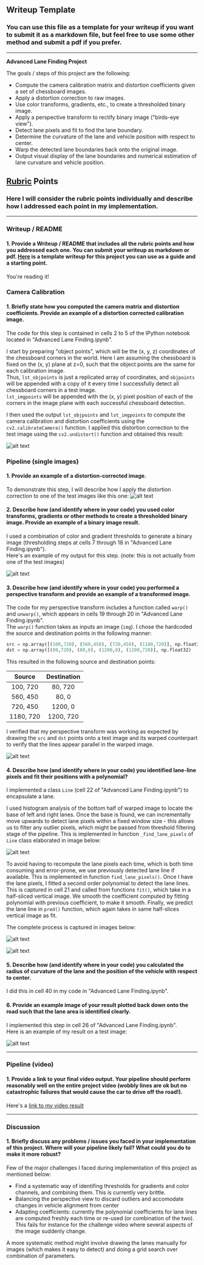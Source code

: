 ## Writeup Template

### You can use this file as a template for your writeup if you want to submit it as a markdown file, but feel free to use some other method and submit a pdf if you prefer.

---

**Advanced Lane Finding Project**

The goals / steps of this project are the following:

* Compute the camera calibration matrix and distortion coefficients given a set of chessboard images.
* Apply a distortion correction to raw images.
* Use color transforms, gradients, etc., to create a thresholded binary image.
* Apply a perspective transform to rectify binary image ("birds-eye view").
* Detect lane pixels and fit to find the lane boundary.
* Determine the curvature of the lane and vehicle position with respect to center.
* Warp the detected lane boundaries back onto the original image.
* Output visual display of the lane boundaries and numerical estimation of lane curvature and vehicle position.

[//]: # (Image References)

[image1]: ./examples/undistort_output.png "Undistorted"
[image2]: ./examples/road_transformed.png "Road Transformed"
[image3]: ./examples/image_thresholds.png "Binary Example"
[image4]: ./examples/warped_straight_lines.png "Warp Example"
[image5]: ./examples/polynomial_fit_window.png "Fit Visual"
[image6]: ./examples/test6.jpg "Test image"
[image7]: ./examples/detected_lanes_persp.png "Output"
[image8]: ./examples/output.png "Output"
[video1]: ./project_video_with_lanes.mp4 "Video"

## [Rubric](https://review.udacity.com/#!/rubrics/571/view) Points

### Here I will consider the rubric points individually and describe how I addressed each point in my implementation.  

---

### Writeup / README

#### 1. Provide a Writeup / README that includes all the rubric points and how you addressed each one.  You can submit your writeup as markdown or pdf.  [Here](https://github.com/udacity/CarND-Advanced-Lane-Lines/blob/master/writeup_template.md) is a template writeup for this project you can use as a guide and a starting point.  

You're reading it!

### Camera Calibration

#### 1. Briefly state how you computed the camera matrix and distortion coefficients. Provide an example of a distortion corrected calibration image.

The code for this step is contained in cells 2 to 5 of the IPython notebook located in "Advanced Lane Finding.ipynb".  

I start by preparing "object points", which will be the (x, y, z) coordinates of the chessboard corners in the world. 
Here I am assuming the chessboard is fixed on the (x, y) plane at z=0, such that the object points are the same for each calibration image.  
Thus, `lst_objpoints` is just a replicated array of coordinates, and `objpoints` will be appended with a copy of it every time I 
successfully detect all chessboard corners in a test image.  
`lst_imgpoints` will be appended with the (x, y) pixel position of each of the corners in the image plane with each successful chessboard detection.  

I then used the output `lst_objpoints` and `lst_imgpoints` to compute the camera calibration and distortion coefficients 
using the `cv2.calibrateCamera()` function.  I applied this distortion correction to the test image using the `cv2.undistort()` 
function and obtained this result: 

![alt text][image1]

### Pipeline (single images)

#### 1. Provide an example of a distortion-corrected image.

To demonstrate this step, I will describe how I apply the distortion correction to one of the test images like this one:
![alt text][image2]

#### 2. Describe how (and identify where in your code) you used color transforms, gradients or other methods to create a thresholded binary image.  Provide an example of a binary image result.

I used a combination of color and gradient thresholds to generate a binary image (thresholding steps at cells 7 through 18 in "Advanced Lane Finding.ipynb").  
Here's an example of my output for this step.  (note: this is not actually from one of the test images)

![alt text][image3]

#### 3. Describe how (and identify where in your code) you performed a perspective transform and provide an example of a transformed image.

The code for my perspective transform includes a function called `warp()` and `unwarp()`, which appears in cells 19 through 20 in "Advanced Lane Finding.ipynb".  
The `warp()` function takes as inputs an image (`img`).  I chose the hardcoded the source and destination points in the following manner:

```python
src = np.array([(100,720), (560,450), (720,450), (1180,720)], np.float32)
dst = np.array([(80,720), (80,0), (1200,0), (1200,720)], np.float32)
```

This resulted in the following source and destination points:

| Source        | Destination   | 
|:-------------:|:-------------:| 
| 100, 720      | 80, 720       | 
| 560, 450      | 80, 0         |
| 720, 450      | 1200, 0       |
| 1180, 720     | 1200, 720     |

I verified that my perspective transform was working as expected by drawing the `src` and `dst` 
points onto a test image and its warped counterpart to verify that the lines appear parallel in the warped image.

![alt text][image4]

#### 4. Describe how (and identify where in your code) you identified lane-line pixels and fit their positions with a polynomial?

I implemented a class `Line` (cell 22 of "Advanced Lane Finding.ipynb") to encapsulate a lane.

I used histogram analysis of the bottom half of warped image to locate the base of left and right lanes.
Once the base is found, we can incrementally move upwards to detect lane pixels within a fixed window size - this allows us to filter
any outlier pixels, which might be passed from threshold filtering stage of the pipeline.
This is implemented in function `_find_lane_pixels` of `Line` class elaborated in image below:

![alt text][image5]

To avoid having to recompute the lane pixels each time, which is both time consuming and error-prone, we use previously detected lane line if available.
This is implemented in function `find_lane_pixels()`. 
Once I have the lane pixels, I fitted a second order polynomial to detect the lane lines.
This is captured in cell 21 and called from functions `fit()`, which take in a half-sliced vertical image.
We smooth the coefficient computed by fitting polynomial with previous coefficient, to make it smooth.
Finally, we predict the lane line in `pred()` function, which again takes in same half-slices vertical image as fit.

The complete process is captured in images below:

![alt text][image6]

![alt text][image7]


#### 5. Describe how (and identify where in your code) you calculated the radius of curvature of the lane and the position of the vehicle with respect to center.

I did this in cell 40 in my code in "Advanced Lane Finding.ipynb". 

#### 6. Provide an example image of your result plotted back down onto the road such that the lane area is identified clearly.

I implemented this step in cell 26 of "Advanced Lane Finding.ipynb".  
Here is an example of my result on a test image:

![alt text][image6]

---

### Pipeline (video)

#### 1. Provide a link to your final video output.  Your pipeline should perform reasonably well on the entire project video (wobbly lines are ok but no catastrophic failures that would cause the car to drive off the road!).

Here's a [link to my video result](./project_video_with_lanes.mp4)

---

### Discussion

#### 1. Briefly discuss any problems / issues you faced in your implementation of this project.  Where will your pipeline likely fail?  What could you do to make it more robust?

Few of the major challenges I faced during implementation of this project as mentioned below:

- Find a systematic way of identifing thresholds for gradients and color channels, and combining them. This is currently very brittle.
- Balancing the perspective view to discard outliers and accomodate changes in vehicle alignment from center
- Adapting coefficients: currently the polynomial coefficients for lane lines are computed freshly each time or re-used (or combination of the two). This fails for instance for the challenge video where several aspects of the image suddenly change.

A more systematic method might involve drawing the lanes manually for images (which makes it easy to detect) and doing a grid search over combination of parameters.

